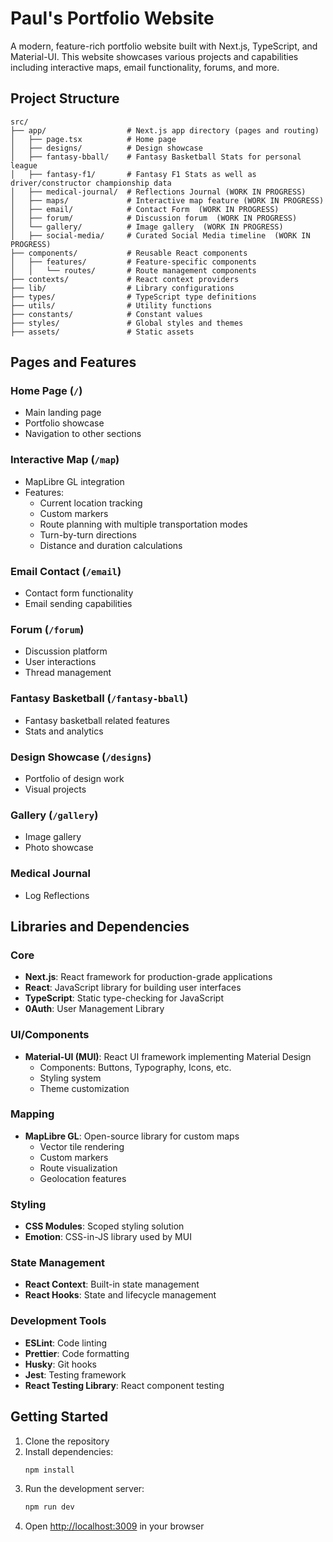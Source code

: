# Paul's Portfolio Website

A modern, feature-rich portfolio website built with Next.js, TypeScript, and Material-UI. This website showcases various projects and capabilities including interactive maps, email functionality, forums, and more.

## Project Structure

```
src/
├── app/                  # Next.js app directory (pages and routing)
│   ├── page.tsx          # Home page
│   ├── designs/          # Design showcase
│   ├── fantasy-bball/    # Fantasy Basketball Stats for personal league
│   ├── fantasy-f1/       # Fantasy F1 Stats as well as driver/constructor championship data
│   ├── medical-journal/  # Reflections Journal (WORK IN PROGRESS)
│   ├── maps/             # Interactive map feature (WORK IN PROGRESS)
│   ├── email/            # Contact Form  (WORK IN PROGRESS)
│   ├── forum/            # Discussion forum  (WORK IN PROGRESS)
│   └── gallery/          # Image gallery  (WORK IN PROGRESS)
│   ├── social-media/     # Curated Social Media timeline  (WORK IN PROGRESS)
├── components/           # Reusable React components
│   ├── features/         # Feature-specific components
│   │   └── routes/       # Route management components
├── contexts/             # React context providers
├── lib/                  # Library configurations
├── types/                # TypeScript type definitions
├── utils/                # Utility functions
├── constants/            # Constant values
├── styles/               # Global styles and themes
├── assets/               # Static assets

```

## Pages and Features

### Home Page (`/`)

- Main landing page
- Portfolio showcase
- Navigation to other sections

### Interactive Map (`/map`)

- MapLibre GL integration
- Features:
    - Current location tracking
    - Custom markers
    - Route planning with multiple transportation modes
    - Turn-by-turn directions
    - Distance and duration calculations

### Email Contact (`/email`)

- Contact form functionality
- Email sending capabilities

### Forum (`/forum`)

- Discussion platform
- User interactions
- Thread management

### Fantasy Basketball (`/fantasy-bball`)

- Fantasy basketball related features
- Stats and analytics

### Design Showcase (`/designs`)

- Portfolio of design work
- Visual projects

### Gallery (`/gallery`)

- Image gallery
- Photo showcase

### Medical Journal

- Log Reflections

## Libraries and Dependencies

### Core

- **Next.js**: React framework for production-grade applications
- **React**: JavaScript library for building user interfaces
- **TypeScript**: Static type-checking for JavaScript
- **0Auth**: User Management Library

### UI/Components

- **Material-UI (MUI)**: React UI framework implementing Material Design
    - Components: Buttons, Typography, Icons, etc.
    - Styling system
    - Theme customization

### Mapping

- **MapLibre GL**: Open-source library for custom maps
    - Vector tile rendering
    - Custom markers
    - Route visualization
    - Geolocation features

### Styling

- **CSS Modules**: Scoped styling solution
- **Emotion**: CSS-in-JS library used by MUI

### State Management

- **React Context**: Built-in state management
- **React Hooks**: State and lifecycle management

### Development Tools

- **ESLint**: Code linting
- **Prettier**: Code formatting
- **Husky**: Git hooks
- **Jest**: Testing framework
- **React Testing Library**: React component testing

## Getting Started

1. Clone the repository
2. Install dependencies:
    ```bash
    npm install
    ```
3. Run the development server:
    ```bash
    npm run dev
    ```
4. Open [http://localhost:3009](http://localhost:3009) in your browser

